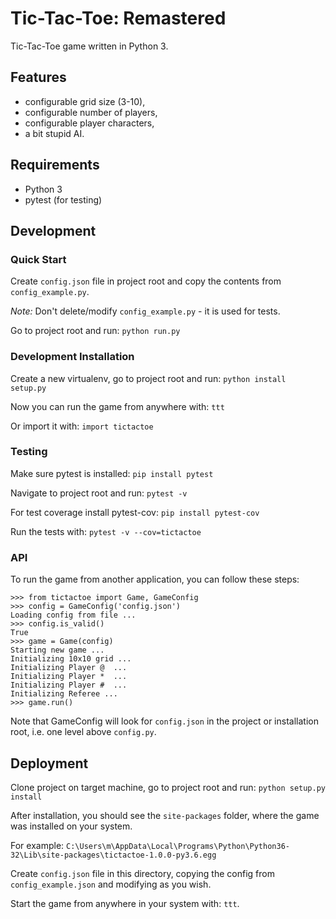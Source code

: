 # Tic-Tac-Toe: Remastered
Tic-Tac-Toe game written in Python 3.

## Features
- configurable grid size (3-10),
- configurable number of players,
- configurable player characters,
- a bit stupid AI.

## Requirements
- Python 3
- pytest (for testing)

## Development

### Quick Start
Create `config.json` file in project root and copy the contents from `config_example.py`.

*Note:* Don't delete/modify `config_example.py` - it is used for tests.

Go to project root and run:
`python run.py`

### Development Installation
Create a new virtualenv, go to project root and run:
`python install setup.py`

Now you can run the game from anywhere with:
`ttt`

Or import it with:
`import tictactoe`

### Testing
Make sure pytest is installed:
`pip install pytest`

Navigate to project root and run:
`pytest -v`

For test coverage install pytest-cov:
`pip install pytest-cov`

Run the tests with:
`pytest -v --cov=tictactoe`

### API
To run the game from another application, you can follow these steps:

```
>>> from tictactoe import Game, GameConfig
>>> config = GameConfig('config.json')
Loading config from file ...
>>> config.is_valid()
True
>>> game = Game(config)
Starting new game ...
Initializing 10x10 grid ...
Initializing Player @  ...
Initializing Player *  ...
Initializing Player #  ...
Initializing Referee ...
>>> game.run()
```

Note that GameConfig will look for `config.json` in the project or installation root, i.e. one level above `config.py`.

## Deployment
Clone project on target machine, go to project root and run:
`python setup.py install`

After installation, you should see the `site-packages` folder, where the game was installed on your system.

For example: `C:\Users\m\AppData\Local\Programs\Python\Python36-32\Lib\site-packages\tictactoe-1.0.0-py3.6.egg`

Create `config.json` file in this directory, copying the config from `config_example.json` and modifying as you wish.

Start the game from anywhere in your system with: `ttt`.
